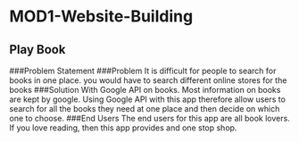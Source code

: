 # MOD1-Website-Building
## Play Book
###Problem Statement
###Problem
It is difficult for people to search for books in one place. you would have to search different online stores for the books
###Solution
With Google API on books. Most information on books are kept by google. Using Google API with this app therefore allow users to search for all the books they need at one place and then decide on which one to choose.
###End Users
The end users for this app are all book lovers. 
If you love reading, then this app provides and one stop shop.



